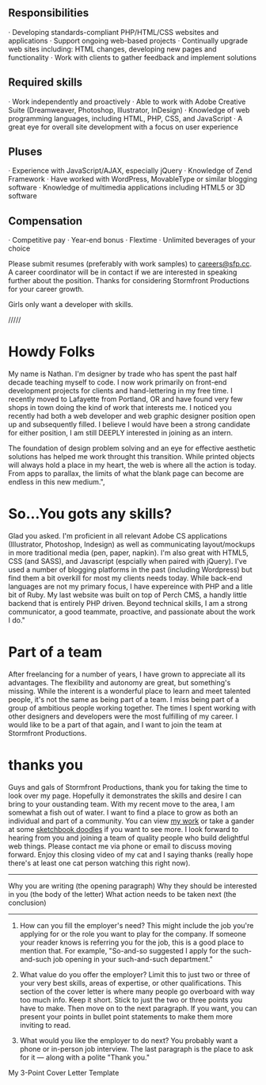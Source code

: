 ## Responsibilities
· Developing standards-compliant PHP/HTML/CSS websites and applications
· Support ongoing web-based projects
· Continually upgrade web sites including: HTML changes, developing new pages and functionality
· Work with clients to gather feedback and implement solutions

## Required skills
· Work independently and proactively
· Able to work with Adobe Creative Suite (Dreamweaver, Photoshop, Illustrator, InDesign)
· Knowledge of web programming languages, including HTML, PHP, CSS, and JavaScript
· A great eye for overall site development with a focus on user experience

## Pluses
· Experience with JavaScript/AJAX, especially jQuery
· Knowledge of Zend Framework
· Have worked with WordPress, MovableType or similar blogging software
· Knowledge of multimedia applications including HTML5 or 3D software

## Compensation
· Competitive pay
· Year-end bonus
· Flextime
· Unlimited beverages of your choice

Please submit resumes (preferably with work samples) to careers@sfp.cc.
A career coordinator will be in contact if we are interested in speaking further about the position. Thanks for considering Stormfront Productions for your career growth.


Girls only want a developer with skills.


/////
<!-- 1. Why me? -->
# Howdy Folks  
My name is Nathan. I'm designer by trade who has spent the past half decade teaching myself to code. I now work primarily on front-end development projects for clients and hand-lettering in my free time. I recently moved to Lafayette from Portland, OR and have found very few shops in town doing the kind of work that interests me. I noticed you recently had both a web developer and web graphic designer position open up and subsequently filled. I believe I would have been a strong candidate for either position, I am still DEEPLY interested in joining as an intern.

The foundation of design problem solving and an eye for effective aesthetic solutions has helped me work throught this transition.  While printed objects will always hold a place in my heart, the web is where all the action is today. From apps to parallax, the limits of what the blank page can become are endless in this new medium.",

<!-- 2. who -->
# So...You gots any skills?  
Glad you asked. I'm proficient in all relevant Adobe CS applications (Illustrator, Photoshop, Indesign) as well as communicating layout/mockups in more traditional media (pen, paper, napkin). I'm also great with HTML5, CSS (and SASS), and Javascript (espcially when paired with jQuery). I've used a number of blogging platforms in the past (including Wordpress) but find them a bit overkill for most my clients needs today. While back-end languages are not my primary focus, I have expereince with PHP and a litle bit of Ruby. My last website was built on top of Perch CMS, a handly little backend that is entirely PHP driven. Beyond technical skills, I am a strong communicator, a good teammate, proactive, and passionate about the work I do."

<!-- 3. why you -->
# Part of a team  
After freelancing for a number of years, I have grown to appreciate all its advantages. The flexibility and autonomy are great, but something's missing. While the interent is a wonderful place to learn and meet talented people, it's not the same as being part of a team. I miss being part of a group of ambitious people working together. The times I spent working with other designers and developers were the most fulfilling of my career. I would like to be a part of that again, and I want to join the team at Stormfront Productions.

<!-- thanks -->
# thanks you
Guys and gals of Stormfront Productions, thank you for taking the time to look over my page. Hopefully it demonstrates the skills and desire I can bring to your oustanding team. With my recent move to the area, I am somewhat a fish out of water. I want to find a place to grow as both an individual and part of a community. You can view [my work](http://behance.net/nroth10) or take a gander at some [sketchbook doodles](http://instagram/tayox) if you want to see more. I look forward to hearing from you and joining a team of quality people who build delightful web things. Please contact me via phone or email to discuss moving forward. Enjoy this closing video of my cat and I saying thanks (really hope there's at least one cat person watching this right now). 





----
Why you are writing (the opening paragraph)
Why they should be interested in you (the body of the letter)
What action needs to be taken next (the conclusion)

---

1. How can you fill the employer's need?
This might include the job you're applying for or the role you want to play for the company. If someone your reader knows is referring you for the job, this is a good place to mention that. For example, "So-and-so suggested I apply for the such-and-such job opening in your such-and-such department."

2. What value do you offer the employer? 
Limit this to just two or three of your very best skills, areas of expertise, or other qualifications. This section of the cover letter is where many people go overboard with way too much info. Keep it short. Stick to just the two or three points you have to make. Then move on to the next paragraph. If you want, you can present your points in bullet point statements to make them more inviting to read.

3. What would you like the employer to do next?
You probably want a phone or in-person job interview. The last paragraph is the place to ask for it — along with a polite "Thank you."

My 3-Point Cover Letter Template